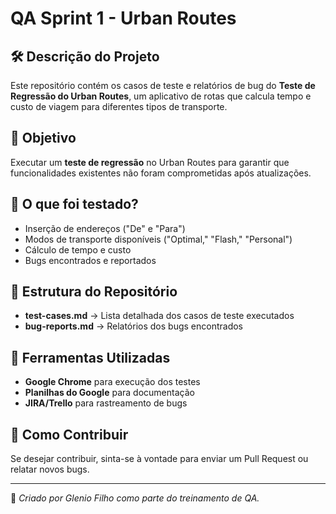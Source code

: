 # QA Sprint 1 - Urban Routes

## 🛠️ Descrição do Projeto
Este repositório contém os casos de teste e relatórios de bug do **Teste de Regressão do Urban Routes**, um aplicativo de rotas que calcula tempo e custo de viagem para diferentes tipos de transporte.

## 🎯 Objetivo
Executar um **teste de regressão** no Urban Routes para garantir que funcionalidades existentes não foram comprometidas após atualizações.

## 📌 O que foi testado?
- Inserção de endereços ("De" e "Para")
- Modos de transporte disponíveis ("Optimal," "Flash," "Personal")
- Cálculo de tempo e custo
- Bugs encontrados e reportados

## 📂 Estrutura do Repositório
- **test-cases.md** → Lista detalhada dos casos de teste executados
- **bug-reports.md** → Relatórios dos bugs encontrados

## 🚀 Ferramentas Utilizadas
- **Google Chrome** para execução dos testes
- **Planilhas do Google** para documentação
- **JIRA/Trello** para rastreamento de bugs

## 🔗 Como Contribuir
Se desejar contribuir, sinta-se à vontade para enviar um Pull Request ou relatar novos bugs.

---
🧪 *Criado por Glenio Filho como parte do treinamento de QA.*
